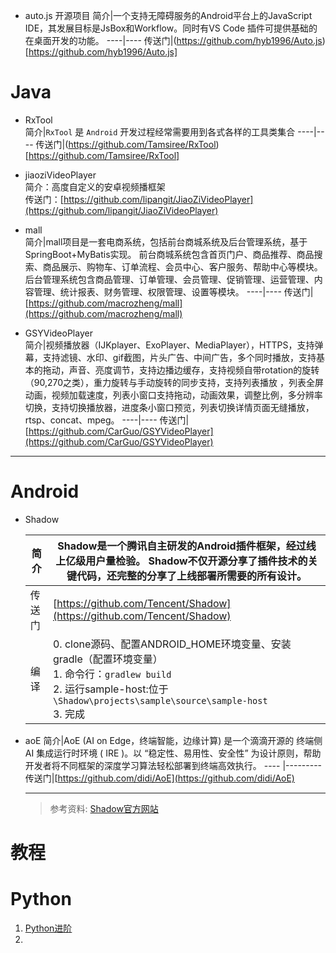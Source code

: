 - auto.js 开源项目
  简介|一个支持无障碍服务的Android平台上的JavaScript IDE，其发展目标是JsBox和Workflow。同时有VS Code 插件可提供基础的在桌面开发的功能。
  ----|----
  传送门|(https://github.com/hyb1996/Auto.js)[https://github.com/hyb1996/Auto.js]



# Java 

- RxTool  
  简介|`RxTool` 是 `Android` 开发过程经常需要用到各式各样的工具类集合
  ----|----
  传送门|(https://github.com/Tamsiree/RxTool)[https://github.com/Tamsiree/RxTool]

- jiaoziVideoPlayer   
  简介：高度自定义的安卓视频播框架   
  传送门：[https://github.com/lipangit/JiaoZiVideoPlayer](https://github.com/lipangit/JiaoZiVideoPlayer)
  
- mall   
  简介|mall项目是一套电商系统，包括前台商城系统及后台管理系统，基于SpringBoot+MyBatis实现。 前台商城系统包含首页门户、商品推荐、商品搜索、商品展示、购物车、订单流程、会员中心、客户服务、帮助中心等模块。 后台管理系统包含商品管理、订单管理、会员管理、促销管理、运营管理、内容管理、统计报表、财务管理、权限管理、设置等模块。
  ----|----
  传送门|[https://github.com/macrozheng/mall](https://github.com/macrozheng/mall)

- GSYVideoPlayer     
  简介|视频播放器（IJKplayer、ExoPlayer、MediaPlayer），HTTPS，支持弹幕，支持滤镜、水印、gif截图，片头广告、中间广告，多个同时播放，支持基本的拖动，声音、亮度调节，支持边播边缓存，支持视频自带rotation的旋转（90,270之类），重力旋转与手动旋转的同步支持，支持列表播放 ，列表全屏动画，视频加载速度，列表小窗口支持拖动，动画效果，调整比例，多分辨率切换，支持切换播放器，进度条小窗口预览，列表切换详情页面无缝播放，rtsp、concat、mpeg。
  ----|----
  传送门|[https://github.com/CarGuo/GSYVideoPlayer](https://github.com/CarGuo/GSYVideoPlayer)
---

# Android

- Shadow
  
  简介 |Shadow是一个腾讯自主研发的Android插件框架，经过线上亿级用户量检验。 Shadow不仅开源分享了插件技术的关键代码，还完整的分享了上线部署所需要的所有设计。 
  ----    |---------
  传送门| [https://github.com/Tencent/Shadow](https://github.com/Tencent/Shadow)
  编译|0. clone源码、配置ANDROID_HOME环境变量、安装gradle（配置环境变量）<br>1. 命令行：`gradlew build`<br>2. 运行sample-host:位于`\Shadow\projects\sample\source\sample-host`<br>3. 完成
  

- aoE
  简介|AoE (AI on Edge，终端智能，边缘计算) 是一个滴滴开源的 终端侧 AI 集成运行时环境 ( IRE )。以 “稳定性、易用性、安全性” 为设计原则，帮助开发者将不同框架的深度学习算法轻松部署到终端高效执行。
  ----    |---------
  传送门|[https://github.com/didi/AoE](https://github.com/didi/AoE)
  

  -------
  > 参考资料: [Shadow官方网站](https://github.com/Tencent/Shadow)


# 教程

# Python

1. [Python进阶](https://github.com/eastlakeside/interpy-zh)
2. 


